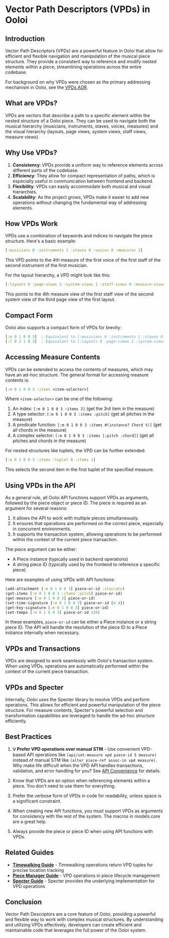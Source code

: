 # Vector Path Descriptors (VPDs) in Ooloi

## Introduction

Vector Path Descriptors (VPDs) are a powerful feature in Ooloi that allow for efficient and flexible navigation and manipulation of the musical piece structure. They provide a consistent way to reference and modify nested elements within a piece, streamlining operations across the entire codebase.

For background on why VPDs were chosen as the primary addressing mechanism in Ooloi, see the [VPDs ADR](../ADRs/0008-VPDs.md).

## What are VPDs?

VPDs are vectors that describe a path to a specific element within the nested structure of a Ooloi piece. They can be used to navigate both the musical hierarchy (musicians, instruments, staves, voices, measures) and the visual hierarchy (layouts, page views, system views, staff views, measure views).

## Why Use VPDs?

1. **Consistency**: VPDs provide a uniform way to reference elements across different parts of the codebase.
2. **Efficiency**: They allow for compact representation of paths, which is especially useful in communication between frontend and backend.
3. **Flexibility**: VPDs can easily accommodate both musical and visual hierarchies.
4. **Scalability**: As the project grows, VPDs make it easier to add new operations without changing the fundamental way of addressing elements.

## How VPDs Work

VPDs use a combination of keywords and indices to navigate the piece structure. Here's a basic example:

```clojure
[:musicians 0 :instruments 1 :staves 0 :voices 0 :measures 3]
```

This VPD points to the 4th measure of the first voice of the first staff of the second instrument of the first musician.

For the layout hierarchy, a VPD might look like this:

```clojure
[:layouts 0 :page-views 2 :system-views 1 :staff-views 0 :measure-views 3]
```

This points to the 4th measure view of the first staff view of the second system view of the third page view of the first layout.

## Compact Form

Ooloi also supports a compact form of VPDs for brevity:

```clojure
[:m 0 1 0 0 3]  ; Equivalent to [:musicians 0 :instruments 1 :staves 0 :voices 0 :measures 3]
[:l 0 2 1 0 3]  ; Equivalent to [:layouts 0 :page-views 2 :system-views 1 :staff-views 0 :measure-views 3]
```

## Accessing Measure Contents

VPDs can be extended to access the contents of measures, which may have an ad-hoc structure. The general format for accessing measure contents is:

```clojure
[:m 0 1 0 0 3 :items <item-selector>]
```

Where `<item-selector>` can be one of the following:

1. An index: `[:m 0 1 0 0 3 :items 2]` (get the 3rd item in the measure)
2. A type selector: `[:m 0 1 0 0 3 :items :pitch]` (get all pitches in the measure)
3. A predicate function: `[:m 0 1 0 0 3 :items #(instance? Chord %)]` (get all chords in the measure)
4. A complex selector: `[:m 0 1 0 0 3 :items [:pitch :chord]]` (get all pitches and chords in the measure)

For nested structures like tuplets, the VPD can be further extended:

```clojure
[:m 0 1 0 0 3 :items :tuplet 0 :items 1]
```

This selects the second item in the first tuplet of the specified measure.

## Using VPDs in the API

As a general rule, all Ooloi API functions support VPDs as arguments, followed by the piece object or piece ID. The piece is required as an argument for several reasons:

1. It allows the API to work with multiple pieces simultaneously.
2. It ensures that operations are performed on the correct piece, especially in concurrent environments.
3. It supports the transaction system, allowing operations to be performed within the context of the current piece transaction.

The piece argument can be either:
- A Piece instance (typically used in backend operations)
- A string piece ID (typically used by the frontend to reference a specific piece)

Here are examples of using VPDs with API functions:

```clojure
(add-attachment [:m 0 1 0 0 3] piece-or-id :staccato)
(get-items [:m 0 1 0 0 3 :items :pitch] piece-or-id)
(get-measure [:m 0 1 0 0 3] piece-or-id)
(set-time-signature [:m 0 1 0 0 3] piece-or-id [4 4])
(get-key-signature [:m 0 1 0 0 3] piece-or-id)
(set-tempo [:m 0 1 0 0 3] piece-or-id 120)
```

In these examples, `piece-or-id` can be either a Piece instance or a string piece ID. The API will handle the resolution of the piece ID to a Piece instance internally when necessary.

## VPDs and Transactions

VPDs are designed to work seamlessly with Ooloi's transaction system. When using VPDs, operations are automatically performed within the context of the current piece transaction.

## VPDs and Specter

Internally, Ooloi uses the Specter library to resolve VPDs and perform operations. This allows for efficient and powerful manipulation of the piece structure. For measure contents, Specter's powerful selection and transformation capabilities are leveraged to handle the ad-hoc structure efficiently.

## Best Practices

1. **💡 Prefer VPD operations over manual STM** - Use convenient VPD-based API operations like `(api/set-measure vpd piece-id 5 measure)` instead of manual STM like `(alter piece-ref assoc-in vpd measure)`. Why make life difficult when the VPD API handles transactions, validation, and error handling for you? See [API Convenience](POLYMORPHIC_API_GUIDE.md#-api-convenience-why-use-vpd-operations) for details.

2. Know that VPDs are an option when referencing elements within a piece. You don't need to use them for everything.

3. Prefer the verbose form of VPDs in code for readability, unless space is a significant constraint.

4. When creating new API functions, you must support VPDs as arguments for consistency with the rest of the system. The macros in models.core are a great help.

5. Always provide the piece or piece ID when using API functions with VPDs.

## Related Guides

- **[Timewalking Guide](TIMEWALKING_GUIDE.md)** - Timewalking operations return VPD tuples for precise location tracking
- **[Piece Manager Guide](PIECE_MANAGER_GUIDE.md)** - VPD operations in piece lifecycle management  
- **[Specter Guide](SPECTER.md)** - Specter provides the underlying implementation for VPD operations

## Conclusion

Vector Path Descriptors are a core feature of Ooloi, providing a powerful and flexible way to work with complex musical structures. By understanding and utilizing VPDs effectively, developers can create efficient and maintainable code that leverages the full power of the Ooloi system.
